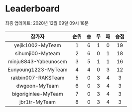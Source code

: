 # Leaderboard
최종 업데이트: 2020년 12월 09일 09시 18분




| 참가자 | 순위 | 승 | 무 | 패 | 승점 |
|:---:|:---:|:---:|:---:|:---:|:---:|
| yejik1002-MyTeam | 1 | 6 | 1 | 0 | 19 |
| sihumji00-Myteam | 2 | 6 | 0 | 1 | 18 |
| minju8843-Yabeunosem | 3 | 5 | 1 | 1 | 16 |
| Eunyoung1223-MyTeam | 4 | 4 | 0 | 3 | 12 |
| rakbin007-RAKSTeam | 5 | 0 | 3 | 4 | 3 |
| dwgoon-MyTeam | 6 | 0 | 3 | 4 | 3 |
| bigoriginlee-MyTeam | 7 | 0 | 3 | 4 | 3 |
| jbr1tr-MyTeam | 8 | 0 | 3 | 4 | 3 |